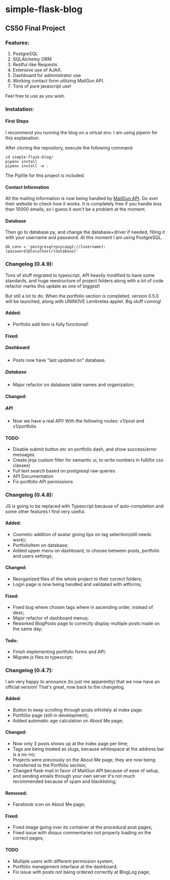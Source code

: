# simple-flask-blog

## CS50 Final Project

### Features:
1. PostgreSQL
2. SQLAlchemy ORM
3. Restful-like Requests
4. Extensive use of AJAX.
5. Dashboard for administrator use
6. Working contact form utilizing MailGun API.
7. Tons of pure javascript use!

Feel free to use as you wish.

### Instalation:

#### First Steps

I recommend you running the blog on a virtual env. I am using pipenv for this explanation.

After cloning the repository, execute the following command:

```
cd simple-flask-blog/
pipenv install
pipenv install -e .
```

The Pipfile for this project is included.


#### Contact Information

All the mailing information is now being handled by [MailGun API](https://documentation.mailgun.com/en/latest/api_reference.html#api-reference). Go over their
website to check how it works. It is completely free if you handle less than
10000 emails, so I guess it won't be a problem at the moment.

#### Database

Then go to database.py, and change the database+driver if needed, filling it
with your username and password.
At this moment I am using PostgreSQL.

```
db_conn = 'postgresql+psycopg2://[username]:[password]@localhost/[database]'
```

### Changelog (0.4.9):

Tons of stuff migrated to typescript, API heavily modified to have some standards, and huge reestructure of project folders along with a lot of code refactor marks this update as one of biggest!

But still a lot to do. When the portfolio section is completed, version 0.5.0  will be launched, along with UNINOVE Lembretes applet. Big stuff coming!

#### Added:
- Portfolio add item is fully functional!

#### Fixed:

##### Dashboard
- Posts now have "last updated on" database.

##### Database
- Major refactor on database table names and organization;

#### Changed:

##### API
- Now we have a real API! With the following routes: v1/post and v1/portfolio

#### TODO:
- Disable submit button etc on portfolio dash, and show success/error messages.
- Create jinja custom filter for semantic ui, to write numbers in full(for css classes)
- Full text search based on postgresql raw queries
- API Documentation
- Fix portfolio API permissions

### Changelog (0.4.8):

JS is going to be replaced with Typescript because of auto-completion and some other features I find very useful.

#### Added:
- Cosmetic addition of avatar giving tips on tag selection(still needs work);
- PortfolioItem on database;
- Added upper menu on dashboard, to choose between posts, portfolio and users settings;

#### Changed:
- Reorganized files of the whole project to their correct folders;
- Login page is now being handled and validated with wtforms;

#### Fixed:
- Fixed bug where chosen tags where in ascending order, instead of desc;
- Major refactor of dashboard menus;
- Reworked BlogPosts page to correctly display multiple posts made on the same day;

#### Todo:
- Finish implementing portfolio forms and API;
- Migrate js files to typescript;


### Changelog (0.4.7):

I am very happy to announce (to just me apparently) that we now have an official
version! That's great, now back to the changelog.

#### Added:
- Button to keep scrolling through posts infinitely at index page.
- Portfólio page (still in development);
- Added automatic age calculation on About Me page;

#### Changed:
- Now only 3 posts shows up at the index page per time;
- Tags are being treated as slugs, because whitespace at the address bar is a no-no;
- Projects were previously on the About Me page, they are now being transferred to the Portfólio section;
- Changed flask-mail in favor of MailGun API because of ease of setup, and
  sending emails through your own server it's not much recommended because of
  spam and blacklisting;

#### Removed:
- Facebook icon on About Me page;

#### Fixed:
- Fixed image going over its container at the procedural post pages;
- Fixed issue with disqus commentaries not properly loading on the correct pages;

#### TODO
- Multiple users with different permission system;
- Portfólio management interface at the dashboard;
- Fix issue with posts not being ordered correctly at BlogLog page;
